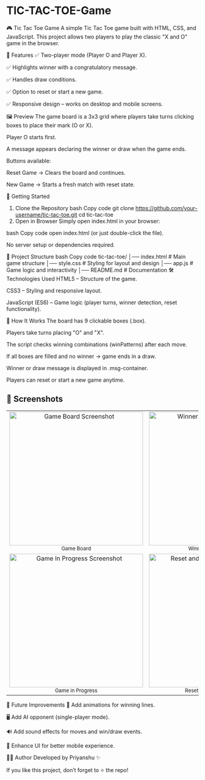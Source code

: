 # TIC-TAC-TOE-Game

🎮 Tic Tac Toe Game
A simple Tic Tac Toe game built with HTML, CSS, and JavaScript. This project allows two players to play the classic "X and O" game in the browser.

📌 Features
✅ Two-player mode (Player O and Player X).

✅ Highlights winner with a congratulatory message.

✅ Handles draw conditions.

✅ Option to reset or start a new game.

✅ Responsive design – works on desktop and mobile screens.

🖼️ Preview
The game board is a 3x3 grid where players take turns clicking boxes to place their mark (O or X).

Player O starts first.

A message appears declaring the winner or draw when the game ends.

Buttons available:

Reset Game → Clears the board and continues.

New Game → Starts a fresh match with reset state.

🚀 Getting Started
1. Clone the Repository
bash
Copy code
git clone https://github.com/your-username/tic-tac-toe.git
cd tic-tac-toe
2. Open in Browser
Simply open index.html in your browser:

bash
Copy code
open index.html
(or just double-click the file).

No server setup or dependencies required.

📂 Project Structure
bash
Copy code
tic-tac-toe/
│── index.html      # Main game structure
│── style.css       # Styling for layout and design
│── app.js          # Game logic and interactivity
│── README.md       # Documentation
🛠️ Technologies Used
HTML5 – Structure of the game.

CSS3 – Styling and responsive layout.

JavaScript (ES6) – Game logic (player turns, winner detection, reset functionality).

🎯 How It Works
The board has 9 clickable boxes (.box).

Players take turns placing "O" and "X".

The script checks winning combinations (winPatterns) after each move.

If all boxes are filled and no winner → game ends in a draw.

Winner or draw message is displayed in .msg-container.

Players can reset or start a new game anytime.

## 📸 Screenshots  

<table>
  <tr>
    <td align="center">
      <img src="https://github.com/user-attachments/assets/fc4fefc3-012d-40be-9903-1645b9c6bc1d" width="350" alt="Game Board Screenshot" />
      <br/><sub>Game Board</sub>
    </td>
    <td align="center">
      <img src="https://github.com/user-attachments/assets/dfa6d2cd-7b9b-4ecd-9020-1f2088bd021b" width="350" alt="Winner Message Screenshot" />
      <br/><sub>Winner Announcement</sub>
    </td>
  </tr>
  <tr>
    <td align="center">
      <img src="https://github.com/user-attachments/assets/794422f6-6caa-45c8-b80a-00b5261d91e7" width="350" alt="Game In Progress Screenshot" />
      <br/><sub>Game in Progress</sub>
    </td>
    <td align="center">
      <img src="https://github.com/user-attachments/assets/df723b8d-6376-46ee-9822-a776a7a2a252" width="350" alt="Reset and New Game Screenshot" />
      <br/><sub>Reset/New Game Options</sub>
    </td>
  </tr>
</table>



🔮 Future Improvements
🎨 Add animations for winning lines.

🖥️ Add AI opponent (single-player mode).

🔊 Add sound effects for moves and win/draw events.

📱 Enhance UI for better mobile experience.

👨‍💻 Author
Developed by Priyanshu ✨

If you like this project, don’t forget to ⭐ the repo!
